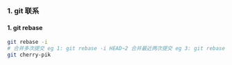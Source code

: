 ### 1. git 联系
#### 1. git rebase

```bash
git rebase -i 
# 合并多次提交 eg 1: git rebase -i HEAD~2 合并最近两次提交 eg 3: git rebase -i HEAD~3 合并最近两次提交
git cherry-pik
```

